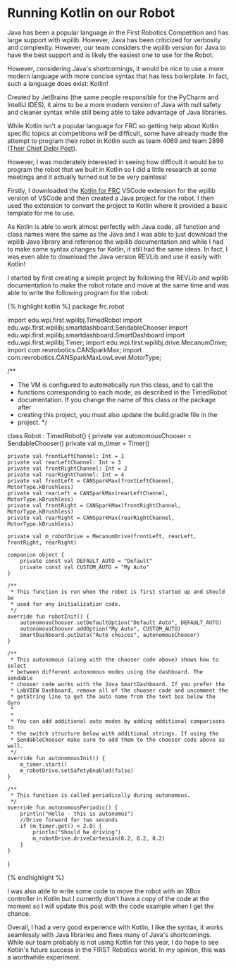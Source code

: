 # Running Kotlin on our Robot

Java has been a popular language in the First Robotics Competition and has 
large support with wpilib. However, Java has been criticized for verbosity
and complexity. However, our team considers the wpilib version for Java to
have the best support and is likely the easiest one to use for the Robot.

However, considering Java's shortcomings, it would be nice to use a more
modern language with more concise syntax that has less boilerplate. In fact,
such a language does exist: Kotlin!

Created by JetBrains (the same people responsible for the PyCharm and IntelliJ
IDES), it aims to be a more modern version of Java with null safety and cleaner
syntax while still being able to take advantage of Java libraries.

While Kotlin isn't a popular language for FRC so getting help about Kotlin
specific topics at competitions will be difficult, some have already made
the attempt to program their robot in Kotlin such as team 4069 and team 2898
([Their Chief Delpi Post](https://www.chiefdelphi.com/t/paper-kotlin-for-frc-robot-programming/166496)).

However, I was moderately interested in seeing how difficult it would be
to program the robot that we built in Kotlin so I did a little research at some
meetings and it actually turned out to be very painless!

Firstly, I downloaded the [Kotlin for FRC](https://marketplace.visualstudio.com/items?itemName=Brenek.kotlin-for-frc)
VSCode extension for the wpilib version of VSCode and then created a Java project
for the robot. I then used the extension to convert the project to Kotlin where
it provided a basic template for me to use.

As Kotlin is able to work almost perfectly with Java code, all function
and class names were the same as the Java and I was able to just download 
the wpilib Java library and reference the wpilib documentation and while I had
to make some syntax changes for Kotlin, it still had the same ideas. In fact,
I was even able to download the Java version REVLib and use it easily with
Kotlin!

I started by first creating a simple project by following the REVLib and
wpilib documentation to make the robot rotate and move at the same time and was
able to write the following program for the robot:

{% highlight kotlin %}
package frc.robot

import edu.wpi.first.wpilibj.TimedRobot
import edu.wpi.first.wpilibj.smartdashboard.SendableChooser
import edu.wpi.first.wpilibj.smartdashboard.SmartDashboard
import edu.wpi.first.wpilibj.Timer;
import edu.wpi.first.wpilibj.drive.MecanumDrive;
import com.revrobotics.CANSparkMax;
import com.revrobotics.CANSparkMaxLowLevel.MotorType;

/**
 * The VM is configured to automatically run this class, and to call the
 * functions corresponding to each mode, as described in the TimedRobot
 * documentation. If you change the name of this class or the package after
 * creating this project, you must also update the build.gradle file in the
 * project.
 */

class Robot : TimedRobot() {
    private var autonomousChooser = SendableChooser<String>()
    private val m_timer = Timer()

    private val frontLeftChannel: Int = 1
    private val rearLeftChannel: Int = 3
    private val frontRightChannel: Int = 2
    private val rearRightChannel: Int = 4
    private val frontLeft = CANSparkMax(frontLeftChannel, MotorType.kBrushless)
    private val rearLeft = CANSparkMax(rearLeftChannel, MotorType.kBrushless)
    private val frontRight = CANSparkMax(frontRightChannel, MotorType.kBrushless)
    private val rearRight = CANSparkMax(rearRightChannel, MotorType.kBrushless)

    private val m_robotDrive = MecanumDrive(frontLeft, rearLeft, frontRight, rearRight) 

    companion object {
        private const val DEFAULT_AUTO = "Default"
        private const val CUSTOM_AUTO = "My Auto"
    }

    /**
     * This function is run when the robot is first started up and should be
     * used for any initialization code.
     */
    override fun robotInit() {
        autonomousChooser.setDefaultOption("Default Auto", DEFAULT_AUTO)
        autonomousChooser.addOption("My Auto", CUSTOM_AUTO)
        SmartDashboard.putData("Auto choices", autonomousChooser)
    }

    /**
     * This autonomous (along with the chooser code above) shows how to select
     * between different autonomous modes using the dashboard. The sendable
     * chooser code works with the Java SmartDashboard. If you prefer the
     * LabVIEW Dashboard, remove all of the chooser code and uncomment the
     * getString line to get the auto name from the text box below the Gyro
     *
     *
     * You can add additional auto modes by adding additional comparisons to
     * the switch structure below with additional strings. If using the
     * SendableChooser make sure to add them to the chooser code above as well.
     */
    override fun autonomousInit() {
        m_timer.start()
        m_robotDrive.setSafetyEnabled(false)
    }

    /**
     * This function is called periodically during autonomous.
     */
    override fun autonomousPeriodic() {
        println("Hello - this is autonomus")
        //Drive forward for two seconds
        if (m_timer.get() < 2.0) {
            println("Should be driving")
            m_robotDrive.driveCartesian(0.2, 0.2, 0.2)
        } 
    }
}

{% endhighlight %}

I was also able to write some code to move the robot with an XBox controller
in Kotlin but I currently don't have a copy of the code at the moment
so I will update this post with the code example when I get the chance.

Overall, I had a very good experience with Kotlin, I like the syntax, it works
seamlessly with Java libraries and fixes many of Java's shortcomings. While our
team probably is not using Kotlin for this year, I do hope to see Kotlin's future
success in the FIRST Robotics world. In my opinion, this was a worthwhile
experiment.

